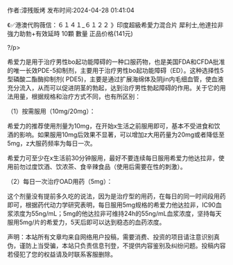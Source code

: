 <p>作者:漳残贩烤 发布时间:2024-04-28 01:41:04</p>
<p>《✅港澳代购薇信：６１４１_６１２２ 》印度超級希愛力混合片 犀利士,他達拉非 強力助勃+有效延時 10顆 數量 正品价格(141元) </p>
									<p>   ?/p><p>  希爱力是用于治疗男性bo起功能障碍的一种口服药物，也是美国FDA和CFDA批准的唯一长效PDE-5抑制剂，主要用于治疗男性bo起功能障碍（ED）。这种选择性5 型磷酸二酯酶抑制剂( PDE5)，主要是通过扩展海绵体及阴jin内毛细血管，使血液充分流入，从而可以促进阴茎的勃起，达到治疗男性勃起障碍的作用。关于它的用法用量，根据规格和治疗方式不同，也有所区别：</p><p>（1）按需服用（10mg/20mg）：</p><p>希爱力的推荐使用剂量为10mg，在开始x生活之前服用即可，基本不受进食和饮酒的影响。如果服用10mg后效果不显著，可以增加z大用药量为20mg或者降低至5mg，z大服药频率为每日一次。</p><p>希爱力可至少在x生活前30分钟服用，最好不要连续每日服用希爱力他达拉非，使用前勿过度饮酒、饮浓茶、食辛辣食品（使用后需要在性的刺激）。</p><p>（2）每日一次治疗OAD用药（5mg）：</p><p>这个剂量没有提前多久吃的说法，因为是治疗型的用药，在每日的同一时间段用药即可，根据药代动力学研究表明，每日服用5mg规格的希爱力他达拉非，IC90血浆浓度为55ng/mL；5mg的他达拉非可维持24h的55ng/mL血浆浓度，坚持每天服用5mg/片的希爱力，5天后即可以达到稳态的血药浓度。</p>				声明：本站所有文章均来自网络用户投稿，需要消费、投资的项目请注意识别真伪，谨防上当受骗，本站只负责信息刊登，不提供内容鉴别及纠纷问题。投稿内容若侵犯了您的权益请及时联系客服删除。				
